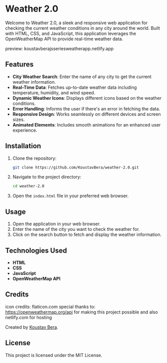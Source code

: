 # Weather 2.0

Welcome to Weather 2.0, a sleek and responsive web application for checking the current weather conditions in any city around the world. Built with HTML, CSS, and JavaScript, this application leverages the OpenWeatherMap API to provide real-time weather data.

preview: koustavberajsseriesweatherapp.netlify.app

## Features

- **City Weather Search**: Enter the name of any city to get the current weather information.
- **Real-Time Data**: Fetches up-to-date weather data including temperature, humidity, and wind speed.
- **Dynamic Weather Icons**: Displays different icons based on the weather conditions.
- **Error Handling**: Informs the user if there's an error in fetching the data.
- **Responsive Design**: Works seamlessly on different devices and screen sizes.
- **Animated Elements**: Includes smooth animations for an enhanced user experience.

## Installation

1. Clone the repository:

    ```bash
    git clone https://github.com/KoustavBera/weather-2.0.git
    ```

2. Navigate to the project directory:

    ```bash
    cd weather-2.0
    ```

3. Open the `index.html` file in your preferred web browser.

## Usage

1. Open the application in your web browser.
2. Enter the name of the city you want to check the weather for.
3. Click on the search button to fetch and display the weather information.

## Technologies Used

- **HTML**
- **CSS**
- **JavaScript**
- **OpenWeatherMap API**


## Credits
icon credits: flaticon.com
special thanks to: https://openweathermap.org/api for making this project possible
and also netlify.com for hosting

Created by [Koustav Bera](https://github.com/yourusername).

## License

This project is licensed under the MIT License.
